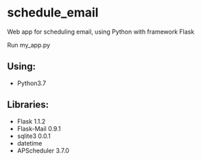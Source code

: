 # schedule_email
Web app for scheduling email, using Python with framework Flask

Run my_app.py

Using:
------
- Python3.7

Libraries:
---------
- Flask 1.1.2
- Flask-Mail 0.9.1
- sqlite3 0.0.1
- datetime
- APScheduler 3.7.0
